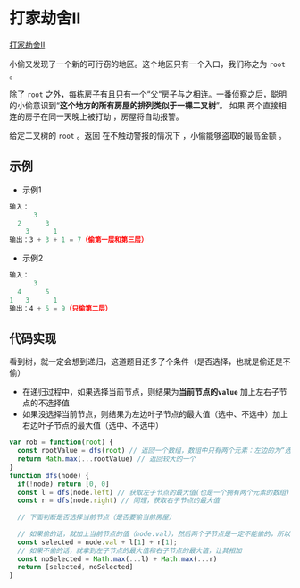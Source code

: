 # 打家劫舍Ⅱ

[打家劫舍Ⅱ](https://leetcode.cn/problems/house-robber-iii/)

小偷又发现了一个新的可行窃的地区。这个地区只有一个入口，我们称之为 `root` 。

除了 `root` 之外，每栋房子有且只有一个“父“房子与之相连。一番侦察之后，聪明的小偷意识到“**这个地方的所有房屋的排列类似于一棵二叉树**”。 如果 两个直接相连的房子在同一天晚上被打劫 ，房屋将自动报警。

给定二叉树的 `root` 。返回 在不触动警报的情况下 ，小偷能够盗取的最高金额 。



## 示例

- 示例1

```js
输入：
      3
  2      3
    3      1
输出：3 + 3 + 1 = 7（偷第一层和第三层）
```

- 示例2

```js
输入：
      3
  4      5
1   3      1
输出：4 + 5 = 9（只偷第二层）
```



## 代码实现

看到树，就一定会想到递归，这道题目还多了个条件（是否选择，也就是偷还是不偷）

- 在递归过程中，如果选择当前节点，则结果为**当前节点的`value`** 加上左右子节点的不选择值
- 如果没选择当前节点，则结果为左边叶子节点的最大值（选中、不选中）加上右边叶子节点的最大值（选中、不选中）



```js
var rob = function(root) {
  const rootValue = dfs(root) // 返回一个数组，数组中只有两个元素：左边的为“选择当前节点的值”，右边的为“不选择当前节点的值”
  return Math.max(...rootValue) // 返回较大的一个
}
function dfs(node) {
  if(!node) return [0, 0]
  const l = dfs(node.left) // 获取左子节点的最大值(也是一个拥有两个元素的数组)
  const r = dfs(node.right) // 同理，获取右子节点的最大值
  
  // 下面判断是否选择当前节点（是否要偷当前房屋）
  
  // 如果偷的话，就加上当前节点的值（node.val），然后两个子节点是一定不能偷的，所以使用 l 和 r 的第二个元素  
  const selected = node.val + l[1] + r[1]; 
  // 如果不偷的话，就拿到左子节点的最大值和右子节点的最大值，让其相加
  const noSelected = Math.max(...l) + Math.max(...r)
  return [selected, noSelected]
}
```









































